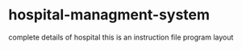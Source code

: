 # hospital-managment-system
complete details of hospital
this is an instruction file
program layout
